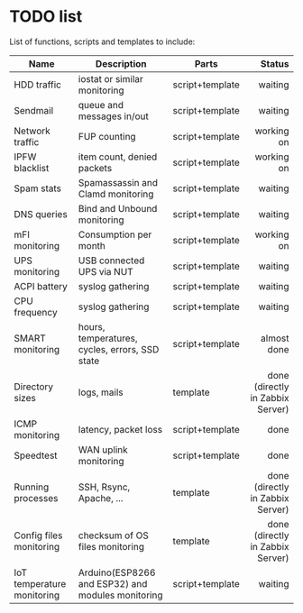 TODO list
=========

List of functions, scripts and templates to include:

| Name | Description | Parts | Status |
|---|---|---|--:|
HDD traffic|iostat or similar monitoring|script+template|waiting
Sendmail|queue and messages in/out|script+template|waiting
Network traffic|FUP counting|script+template|working on
IPFW blacklist|item count, denied packets|script+template|working on
Spam stats|Spamassassin and Clamd monitoring|script+template|waiting
DNS queries|Bind and Unbound monitoring|script+template|waiting
mFI monitoring|Consumption per month|script+template|working on
UPS monitoring|USB connected UPS via NUT|script+template|waiting
ACPI battery|syslog gathering|script+template|waiting
CPU frequency|syslog gathering|script+template|waiting
SMART monitoring|hours, temperatures, cycles, errors, SSD state|script+template|almost done
Directory sizes|logs, mails|template|done (directly in Zabbix Server)
ICMP monitoring|latency, packet loss|script+template|done
Speedtest|WAN uplink monitoring|script+template|done
Running processes|SSH, Rsync, Apache, ...|template|done (directly in Zabbix Server)
Config files monitoring|checksum of OS files monitoring|template|done (directly in Zabbix Server)
IoT temperature monitoring|Arduino(ESP8266 and ESP32) and modules monitoring|script+template|waiting
